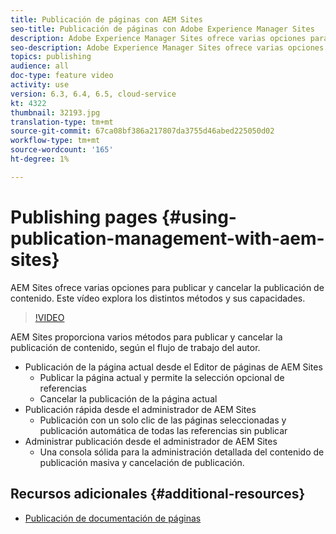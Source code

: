 ```yaml
---
title: Publicación de páginas con AEM Sites
seo-title: Publicación de páginas con Adobe Experience Manager Sites
description: Adobe Experience Manager Sites ofrece varias opciones para publicar y cancelar la publicación de contenido. Este vídeo explora los distintos métodos y sus capacidades.
seo-description: Adobe Experience Manager Sites ofrece varias opciones para publicar y cancelar la publicación de contenido. Este vídeo explora los distintos métodos y sus capacidades.
topics: publishing
audience: all
doc-type: feature video
activity: use
version: 6.3, 6.4, 6.5, cloud-service
kt: 4322
thumbnail: 32193.jpg
translation-type: tm+mt
source-git-commit: 67ca08bf386a217807da3755d46abed225050d02
workflow-type: tm+mt
source-wordcount: '165'
ht-degree: 1%

---
```



# Publishing pages {#using-publication-management-with-aem-sites}

AEM Sites ofrece varias opciones para publicar y cancelar la publicación de contenido. Este vídeo explora los distintos métodos y sus capacidades.

>[!VIDEO](https://video.tv.adobe.com/v/32193?quality=12&learn=on)

AEM Sites proporciona varios métodos para publicar y cancelar la publicación de contenido, según el flujo de trabajo del autor.

* Publicación de la página actual desde el Editor de páginas de AEM Sites
   * Publicar la página actual y permite la selección opcional de referencias
   * Cancelar la publicación de la página actual
* Publicación rápida desde el administrador de AEM Sites
   * Publicación con un solo clic de las páginas seleccionadas y publicación automática de todas las referencias sin publicar
* Administrar publicación desde el administrador de AEM Sites
   * Una consola sólida para la administración detallada del contenido de publicación masiva y cancelación de publicación.

## Recursos adicionales {#additional-resources}

* [Publicación de documentación de páginas](https://docs.adobe.com/content/help/en/experience-manager-65/authoring/authoring/publishing-pages.html)

